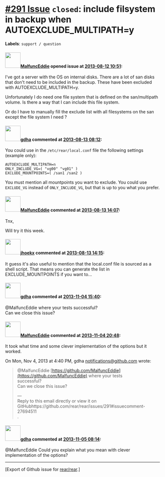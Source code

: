 [\#291 Issue](https://github.com/rear/rear/issues/291) `closed`: include filsystem in backup when AUTOEXCLUDE\_MULTIPATH=y
==========================================================================================================================

**Labels**: `support / question`

#### <img src="https://avatars.githubusercontent.com/u/1717515?v=4" width="50">[MalfuncEddie](https://github.com/MalfuncEddie) opened issue at [2013-08-12 10:51](https://github.com/rear/rear/issues/291):

I've got a server with the OS on internal disks. There are a lot of san
disks that don't need to be included in the backup. These have been
excluded with AUTOEXCLUDE\_MULTIPATH=y.

Unfortunately I do need one file system that is defined on the
san/multipath volume. Is there a way that I can include this file
system.

Or do I have to manually fill the exclude list with all filesystems on
the san except the file system I need ?

#### <img src="https://avatars.githubusercontent.com/u/888633?u=cdaeb31efcc0048d3619651aa18dd4b76e636b21&v=4" width="50">[gdha](https://github.com/gdha) commented at [2013-08-13 08:12](https://github.com/rear/rear/issues/291#issuecomment-22549334):

You could use in the `/etc/rear/local.conf` file the following settings
(example only):

    AUTOEXCLUDE_MULTIPATH=n
    ONLY_INCLUDE_VG=( "vg00" "vg01" )
    EXCLUDE_MOUNTPOINTS=( /san1 /san2 )

You must mention all mountpoints you want to exclude. You could use
`EXCLUDE_VG` instead of `ONLY_INCLUDE_VG`, but that is up to you what
you prefer.

#### <img src="https://avatars.githubusercontent.com/u/1717515?v=4" width="50">[MalfuncEddie](https://github.com/MalfuncEddie) commented at [2013-08-13 14:07](https://github.com/rear/rear/issues/291#issuecomment-22567160):

Tnx,

Will try it this week.

#### <img src="https://avatars.githubusercontent.com/u/783473?v=4" width="50">[jhoekx](https://github.com/jhoekx) commented at [2013-08-13 14:15](https://github.com/rear/rear/issues/291#issuecomment-22567701):

It guess it's also useful to mention that the local.conf file is sourced
as a shell script. That means you can generate the list in
EXCLUDE\_MOUNTPOINTS if you want to...

#### <img src="https://avatars.githubusercontent.com/u/888633?u=cdaeb31efcc0048d3619651aa18dd4b76e636b21&v=4" width="50">[gdha](https://github.com/gdha) commented at [2013-11-04 15:40](https://github.com/rear/rear/issues/291#issuecomment-27694511):

@MalfuncEddie where your tests successful?  
Can we close this issue?

#### <img src="https://avatars.githubusercontent.com/u/1717515?v=4" width="50">[MalfuncEddie](https://github.com/MalfuncEddie) commented at [2013-11-04 20:48](https://github.com/rear/rear/issues/291#issuecomment-27721177):

It took what time and some clever implementation of the options but it  
worked.

On Mon, Nov 4, 2013 at 4:40 PM, gdha <notifications@github.com> wrote:

> @MalfuncEddie
> [https://github.com/MalfuncEddie](https://github.com/MalfuncEddie)
> where your tests  
> successful?  
> Can we close this issue?
>
> —  
> Reply to this email directly or view it on
> GitHubhttps://github.com/rear/rear/issues/291\#issuecomment-27694511  
> .

#### <img src="https://avatars.githubusercontent.com/u/888633?u=cdaeb31efcc0048d3619651aa18dd4b76e636b21&v=4" width="50">[gdha](https://github.com/gdha) commented at [2013-11-05 08:14](https://github.com/rear/rear/issues/291#issuecomment-27753821):

@MalfuncEddie Could you explain what you mean with clever implementation
of the options?

------------------------------------------------------------------------

\[Export of Github issue for
[rear/rear](https://github.com/rear/rear).\]
